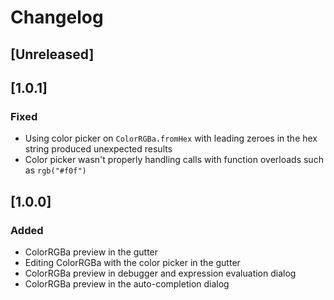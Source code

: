 # Changelog

## [Unreleased]

## [1.0.1]
### Fixed
- Using color picker on `ColorRGBa.fromHex` with leading zeroes in the hex string produced unexpected results
- Color picker wasn't properly handling calls with function overloads such as `rgb("#f0f")`

## [1.0.0]
### Added
- ColorRGBa preview in the gutter
- Editing ColorRGBa with the color picker in the gutter
- ColorRGBa preview in debugger and expression evaluation dialog
- ColorRGBa preview in the auto-completion dialog